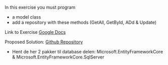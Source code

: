 In this exercise you must program 
- a model class
- add a repository with these methods (GetAll, GetById, ADd & Update)

Link to Exercise [Google Docs](https://docs.google.com/document/d/e/2PACX-1vTxJVtT3Cxac09Sxy2qlfI40KY5-YNrend95VY6zV-_OWqP3Rw4OPt6-l5XPD5MDeKdy-tyM_50ZvVl/pub)

Proposed Solution: [Github Repository](https://github.com/andersbor/SchoolRepositoryLib)

- Hent de her 2 pakker til database delen: Microsoft.EntityFrameworkCore & Microsoft.EntityFrameworkCore.SqlServer
